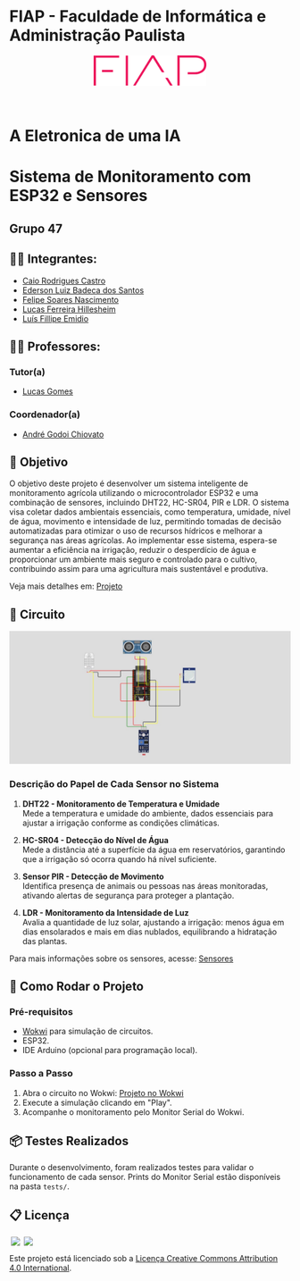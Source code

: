 
# FIAP - Faculdade de Informática e Administração Paulista

<p align="center">
<a href="https://www.fiap.com.br/"><img src="assets/logo-fiap.png" alt="FIAP - Faculdade de Informática e Administração Paulista" width="40%" height="40%"></a>
</p>

<br>

# A Eletronica de uma IA
# Sistema de Monitoramento com ESP32 e Sensores

## Grupo 47

## 👨‍🎓 Integrantes:
- [Caio Rodrigues Castro](https://www.linkedin.com/in/caiorcastro/)
- [Ederson Luiz Badeca dos Santos](https://www.linkedin.com/in/ederson-badeca/)
- [Felipe Soares Nascimento](https://www.linkedin.com/in/digitalmanagerfelipesoares/)
- [Lucas Ferreira Hillesheim](https://www.linkedin.com/in/lfhillesheim/)
- [Luís Fillipe Emidio](https://www.linkedin.com/in/luisfuturist/)

## 👩‍🏫 Professores:
### Tutor(a)
- [Lucas Gomes](https://www.linkedin.com/in/lucas-gomes-moreira-15a8452a/)
### Coordenador(a)
- [André Godoi Chiovato](https://www.linkedin.com/in/profandregodoi/)

## 📜 Objetivo

O objetivo deste projeto é desenvolver um sistema inteligente de monitoramento agrícola utilizando o microcontrolador ESP32 e uma combinação de sensores, incluindo DHT22, HC-SR04, PIR e LDR. O sistema visa coletar dados ambientais essenciais, como temperatura, umidade, nível de água, movimento e intensidade de luz, permitindo tomadas de decisão automatizadas para otimizar o uso de recursos hídricos e melhorar a segurança nas áreas agrícolas. Ao implementar esse sistema, espera-se aumentar a eficiência na irrigação, reduzir o desperdício de água e proporcionar um ambiente mais seguro e controlado para o cultivo, contribuindo assim para uma agricultura mais sustentável e produtiva.

Veja mais detalhes em: [Projeto](/docs/project.md)

## 🔌 Circuito

![Desenho do Circuito](/docs/circuit.png)

### Descrição do Papel de Cada Sensor no Sistema

1. **DHT22 - Monitoramento de Temperatura e Umidade**  
   Mede a temperatura e umidade do ambiente, dados essenciais para ajustar a irrigação conforme as condições climáticas.

2. **HC-SR04 - Detecção do Nível de Água**  
   Mede a distância até a superfície da água em reservatórios, garantindo que a irrigação só ocorra quando há nível suficiente.

3. **Sensor PIR - Detecção de Movimento**  
   Identifica presença de animais ou pessoas nas áreas monitoradas, ativando alertas de segurança para proteger a plantação.

4. **LDR - Monitoramento da Intensidade de Luz**  
   Avalia a quantidade de luz solar, ajustando a irrigação: menos água em dias ensolarados e mais em dias nublados, equilibrando a hidratação das plantas.

Para mais informações sobre os sensores, acesse: [Sensores](/docs/sensors.md)

## 🔧 Como Rodar o Projeto

### Pré-requisitos

- [Wokwi](https://wokwi.com/) para simulação de circuitos.
- ESP32.
- IDE Arduino (opcional para programação local).

### Passo a Passo

1. Abra o circuito no Wokwi: [Projeto no Wokwi](https://wokwi.com/projects/413042987882945537)
2. Execute a simulação clicando em "Play".
4. Acompanhe o monitoramento pelo Monitor Serial do Wokwi.

## 📦 Testes Realizados

Durante o desenvolvimento, foram realizados testes para validar o funcionamento de cada sensor. Prints do Monitor Serial estão disponíveis na pasta `tests/`.

## 📋 Licença

<img style="height:22px!important;margin-left:3px;vertical-align:text-bottom;" src="https://mirrors.creativecommons.org/presskit/icons/cc.svg?ref=chooser-v1">
<img style="height:22px!important;margin-left:3px;vertical-align:text-bottom;" src="https://mirrors.creativecommons.org/presskit/icons/by.svg?ref=chooser-v1">
<p>
Este projeto está licenciado sob a <a href="http://creativecommons.org/licenses/by/4.0/?ref=chooser-v1" target="_blank">Licença Creative Commons Attribution 4.0 International</a>.
</p>
